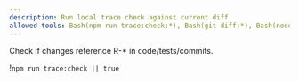 ```yaml
---
description: Run local trace check against current diff
allowed-tools: Bash(npm run trace:check:*), Bash(git diff:*), Bash(node:*)
---
```


Check if changes reference R-* in code/tests/commits.

!`npm run trace:check || true`